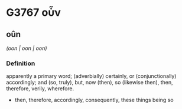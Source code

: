 # G3767 οὖν

## oûn

_(oon | oon | oon)_

### Definition

apparently a primary word; (adverbially) certainly, or (conjunctionally) accordingly; and (so, truly), but, now (then), so (likewise then), then, therefore, verily, wherefore.

- then, therefore, accordingly, consequently, these things being so

